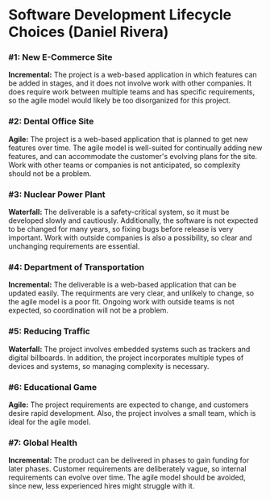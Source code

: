 # Software Development Lifecycle Choices (Daniel Rivera)

### #1: New E-Commerce Site
**Incremental:** The project is a web-based application in which features can be added in stages,
and it does not involve work with other companies.
It does require work between multiple teams and has specific requirements, so the agile model would likely be too disorganized for this project.

### #2: Dental Office Site
**Agile:** The project is a web-based application that is planned to get new features over time.
The agile model is well-suited for continually adding new features, and can accommodate the customer's evolving plans for the site.
Work with other teams or companies is not anticipated, so complexity should not be a problem.

### #3: Nuclear Power Plant
**Waterfall:** The deliverable is a safety-critical system, so it must be developed slowly and cautiously.
Additionally, the software is not expected to be changed for many years, so fixing bugs before release is very important.
Work with outside companies is also a possibility, so clear and unchanging requirements are essential.

### #4: Department of Transportation
**Incremental:** The deliverable is a web-based application that can be updated easily.
The requirments are very clear, and unlikely to change, so the agile model is a poor fit.
Ongoing work with outside teams is not expected, so coordination will not be a problem.

### #5: Reducing Traffic
**Waterfall:** The project involves embedded systems such as trackers and digital billboards.
In addition, the project incorporates multiple types of devices and systems, so managing complexity is necessary.

### #6: Educational Game
**Agile:** The project requirements are expected to change, and customers desire rapid development.
Also, the project involves a small team, which is ideal for the agile model.

### #7: Global Health
**Incremental:** The product can be delivered in phases to gain funding for later phases.
Customer requirements are deliberately vague, so internal requirements can evolve over time.
The agile model should be avoided, since new, less experienced hires might struggle with it.
